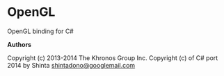 OpenGL
======

OpenGL binding for C#

**Authors**

Copyright (c) 2013-2014 The Khronos Group Inc.
Copyright (c) of C# port 2014 by Shinta <shintadono@googlemail.com>
